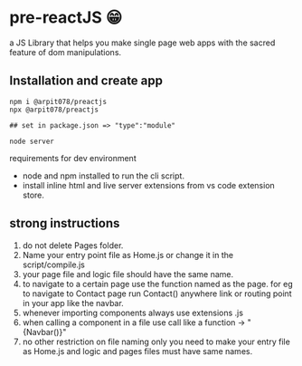 # pre-reactJS 😁
a JS Library that helps you make single page web apps with the sacred feature of dom manipulations.

## Installation and create app
```
npm i @arpit078/preactjs
npx @arpit078/preactjs

## set in package.json => "type":"module" 

node server
```
requirements for dev environment
- node and npm installed to run the cli script.
- install inline html and live server extensions 
from vs code extension store.
## strong instructions
1. do not delete Pages folder.
2. Name your entry point file as Home.js or change it in the script/compile.js
3. your page file and logic file should have the same name.
4. to navigate to a certain page use the function named as the page. for eg to navigate to Contact page run Contact() anywhere link or routing point in your app like the navbar.
5. whenever importing components always use extensions .js
6. when calling a component in a file use call like a function -> "{Navbar()}"
7. no other restriction on file naming only you need to make your entry file as Home.js and logic and pages files must have same names.

